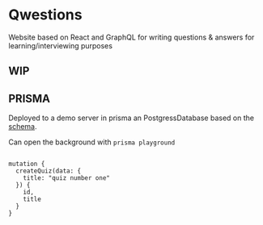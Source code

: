 # Qwestions

Website based on React and GraphQL for writing questions & answers for learning/interviewing purposes

## WIP

## PRISMA

Deployed to a demo server in prisma an PostgressDatabase based on the [schema](prisma/datamodel.prisma).

Can open the background with `prisma playground`

```

mutation {
  createQuiz(data: {
    title: "quiz number one"
  }) {
    id,
    title
  }
}

```
